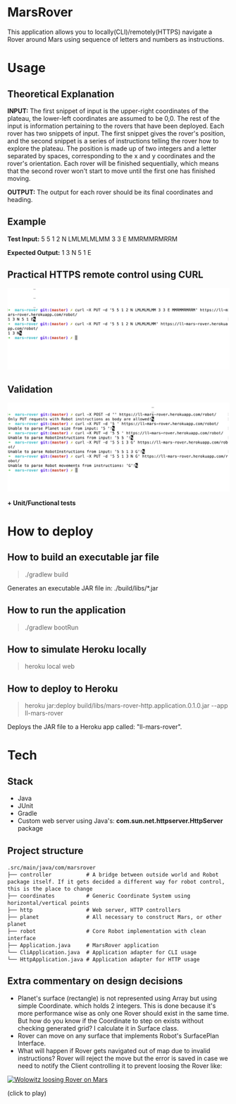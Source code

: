 # MarsRover

This application allows you to locally(CLI)/remotely(HTTPS) navigate a Rover
around Mars using sequence of letters and numbers as instructions.

# Usage

## Theoretical Explanation

**INPUT:** The first snippet of input is the upper-right coordinates of the plateau, the lower-left
coordinates are assumed to be 0,0. The rest of the input is information pertaining to the
rovers that have been deployed. Each rover has two snippets of input. The first snippet gives
the rover's position, and the second snippet is a series of instructions telling the rover how to
explore the plateau. The position is made up of two integers and a letter separated by
spaces, corresponding to the x and y coordinates and the rover's orientation. Each rover will
be finished sequentially, which means that the second rover won't start to move until the first
one has finished moving.

**OUTPUT:** The output for each rover should be its final coordinates and heading.

## Example

**Test Input:** 5 5 1 2 N LMLMLMLMM 3 3 E MMRMMRMRRM

**Expected Output:** 1 3 N 5 1 E

## Practical HTTPS remote control using CURL

![Curl control](documentation/curl_usage1.png)

## Validation 

![Curl control](documentation/validation.png)

**+ Unit/Functional tests**

# How to deploy

## How to build an executable jar file

> ./gradlew build

Generates an executable JAR file in: ./build/libs/*.jar

## How to run the application

> ./gradlew bootRun

## How to simulate Heroku locally

> heroku local web

## How to deploy to Heroku

> heroku jar:deploy build/libs/mars-rover-http.application.0.1.0.jar --app ll-mars-rover

Deploys the JAR file to a Heroku app called: "ll-mars-rover".

# Tech

## Stack

- Java
- JUnit
- Gradle
- Custom web server using Java's: **com.sun.net.httpserver.HttpServer** package

## Project structure

    .src/main/java/com/marsrover
    ├── controller           # A bridge between outside world and Robot package itself. If it gets decided a different way for robot control, this is the place to change
    ├── coordinates          # Generic Coordinate System using horizontal/vertical points
    ├── http                 # Web server, HTTP controllers
    ├── planet               # All necessary to construct Mars, or other planet
    ├── robot                # Core Robot implementation with clean interface
    ├── Application.java     # MarsRover application
    └── CliApplication.java  # Application adapter for CLI usage
    └── HttpApplication.java # Application adapter for HTTP usage
    
## Extra commentary on design decisions

- Planet's surface (rectangle) is not represented using Array but using simple Coordinate.
which holds 2 integers. This is done because it's more performance wise as only one Rover should
exist in the same time. But how do you know if the Coordinate to step on exists without checking generated grid?
I calculate it in Surface class.
- Rover can move on any surface that implements Robot's SurfacePlan Interface.
- What will happen if Rover gets navigated out of map due to invalid instructions? Rover will reject the move but the error
is saved in case we need to notify the Client controlling it to prevent loosing the Rover like:

[![Wolowitz loosing Rover on Mars](https://img.youtube.com/vi/XVczPBZ5oxU/0.jpg)](https://www.youtube.com/watch?v=XVczPBZ5oxU)

(click to play)